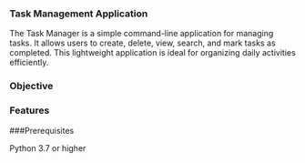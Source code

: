 ### Task Management Application

The Task Manager  is a simple command-line application for managing tasks. It allows users to create, delete, view, search, and mark tasks as completed. This lightweight application is ideal for organizing daily activities efficiently.

### Objective

### Features

###Prerequisites

Python 3.7 or higher

